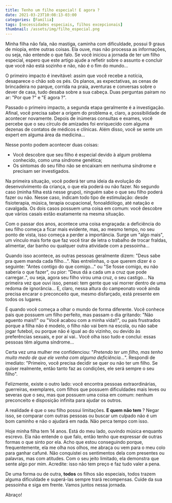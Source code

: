 ```yaml
---
title: Tenho um filho especial! E agora ?
date: 2021-03-23T10:08:13-03:00
categories: [Família]
tags: [necessidades especiais, filhos excepcionais]
thumbnail: /assets/img/filho_especial.png
---
```


Minha filha não fala, não mastiga, caminha com dificuldade, possui 9 graus de miopia, entre outras coisas. Ela ouve, mas não processa as informações, ou seja, não entende o que falo.
Se você iniciou a jornada de ter um filho especial, espero que este artigo ajude a refletir sobre o assunto e concluir que você não está sozinho e não, não é o fim do mundo...

O primeiro impacto é inevitável: assim que você recebe a notícia, desaparece o chão sob os pés. Os planos, as expectativas, as cenas de brincadeira no parque, corrida na praia, aventuras e conversas sobre o dever de casa, tudo desaba sobre a sua cabeça. Duas perguntas pairam no ar: "Por que ?" e "E agora ?".

Passado o primeiro impacto, a segunda etapa geralmente é a investigação. Afinal, você precisa saber a origem do problema e, claro, a possibilidade de acontecer novamente. Depois de inúmeras consultas e exames, você percebe que o seu círculo de amizades foi enriquecido com alguma dezenas de contatos de médicos e clínicas. Além disso, você se sente um expert em alguma área da medicina...

Nesse ponto podem acontecer duas coisas:

- Você descobre que seu filho é especial devido à algum problema conhecido, como uma síndrome genética;
- Os sintomas do seu filho não se encaixam em nenhuma síndrome e precisam ser investigados.

Na primeira situação, você poderá ter uma ideia da evolução do desenvolvimento da criança, o que ela poderá ou não fazer.
No segundo caso (minha filha está nesse grupo), ninguém sabe o que seu filho poderá fazer ou não. Nesse caso, indicam todo tipo de estimulação: desde fisioterapia, música, terapia ocupacional, fonoaldiólogo, até natação e cavalgada.
Os dois casos possuem uma coisa em comum: você descobre que vários casais estão exatamente na mesma situação.

Com o passar dos anos, acontece uma coisa engraçada: a deficiência do seu filho começa a ficar mais evidente, mas, ao mesmo tempo, no seu ponto de vista, isso começa a perder a importância. Surge um "algo mais", um vínculo mais forte que faz você tirar de letra o trabalho de trocar fraldas, alimentar, dar banho ou qualquer outra atividade com a pessoinha...

Quando isso acontece, as outras pessoas geralmente dizem: "Deus sabe pra quem manda cada filho...". 
Nas entrelinhas, o que querem dizer é o seguinte: "Antes contigo do que comigo..." ou "Se fosse comigo, eu não saberia o que fazer", ou pior: "Deus dá a cada um a cruz que pode carregar..", ou seja, agora seu filho virou uma cruz, o seu castigo... Na primeira vez que ouvi isso, pensei: tem gente que vai morrer dentro de uma redoma de ignorância...
E, claro, nessa altura do campeonato você ainda precisa encarar o preconceito que, mesmo disfarçado, está presente em todos os lugares.

É quando você começa a olhar o mundo de forma diferente.
Você conhece pais que possuem um filho perfeito, mas passam o dia gritando: "Não aguento mais!!" ou "Você acabou com a minha vida!!", ou pais frustrados porque a filha não é modelo, o filho não vai bem na escola, ou não sabe jogar futebol, ou porque não é igual ao do vizinho, ou devido às preferências sexuais, e por aí vai..
Você olha isso tudo e conclui: essas pessoas têm alguma síndrome...

Certa vez uma mulher me confidenciou: "*Pretendo ter um filho, mas tenho muito medo de que ele venha com alguma deficiência...*". Respondi de imediato: "Primeiro, você precisa decidir se quer ou não ter um filho. Se quiser realmente, então tanto faz as condições, ele será sempre o seu filho".

Felizmente, existe o outro lado: você encontra pessoas extraordinárias, guerreiras, exemplares, com filhos que possuem dificuldades mais leves ou severas que o seu, mas que possuem uma coisa em comum: nenhum preconceito e disposição infinita para ajudar os outros.

A realidade é que o seu filho possui limitações. **E quem não tem** ?
Negar isso, se comparar com outras pessoas ou buscar um culpado não é um bom caminho e não o ajudará em nada. Não perca tempo com isso.

Hoje minha filha tem 14 anos. Está do meu lado, ouvindo música enquanto escrevo.
Ela não entende o que falo, então tenho que expressar de outras formas o que sinto por ela. Acho que estou conseguindo porque, frequentemente, ela me olha nos olhos, me abraça ou vem para o meu colo para ganhar cafuné.
Não conquistei os sentimentos dela com presentes ou palavras, mas com atitudes. Com o seu jeito limitado, ela demonstra que sente algo por mim. Acredite: isso não tem preço e faz tudo valer a pena.

De uma forma ou de outra, **todos** os filhos são especiais, todos trazem alguma dificuldade e superá-las sempre trará recompensas.
Cuide da sua pessoinha e siga em frente. Vamos juntos nessa jornada.

Abraço!